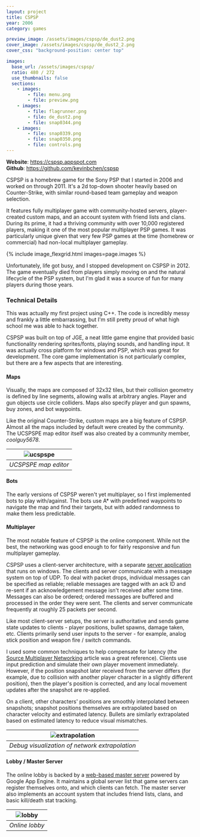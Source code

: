 ```yaml
---
layout: project
title: CSPSP
year: 2006
category: games

preview_image: /assets/images/cspsp/de_dust2.png
cover_image: /assets/images/cspsp/de_dust2_2.png
cover_css: "background-position: center top"

images:
  base_url: /assets/images/cspsp/
  ratio: 480 / 272
  use_thumbnails: false
  sections:
    - images:
        - file: menu.png
        - file: preview.png
    - images:
        - file: flagrunner.png
        - file: de_dust2.png
        - file: snap0344.png
    - images:
        - file: snap0339.png
        - file: snap0350.png
        - file: controls.png
---
```


**Website**: <https://cspsp.appspot.com> <br>
**Github**: <https://github.com/kevinbchen/cspsp>

CSPSP is a homebrew game for the Sony PSP that I started in 2006 and worked on through 2011. It's a 2d top-down shooter heavily based on Counter-Strike, with similar round-based team gameplay and weapon selection.

It features fully multiplayer game with community-hosted servers, player-created custom maps, and an account system with friend lists and clans. During its prime, it had a thriving community with over 10,000 registered players, making it one of the most popular multiplayer PSP games. It was particularly unique given that very few PSP games at the time (homebrew or commercial) had non-local multiplayer gameplay.

{% include image_flexgrid.html images=page.images %}

Unfortunately, life got busy, and I stopped development on CSPSP in 2012. The game eventually died from players simply moving on and the natural lifecycle of the PSP system, but I'm glad it was a source of fun for many players during those years.

### Technical Details

This was actually my first project using C++. The code is incredibly messy and frankly a little embarrassing, but I'm still pretty proud of what high school me was able to hack together.

CSPSP was built on top of JGE, a neat little game engine that provided basic functionality rendering sprites/fonts, playing sounds, and handling input. It was actually cross platform for windows and PSP, which was great for development. The core game implementation is not particularly complex, but there are a few aspects that are interesting.

#### Maps
Visually, the maps are composed of 32x32 tiles, but their collision geometry is defined by line segments, allowing walls at arbitrary angles. Player and gun objects use circle colliders. Maps also specify player and gun spawns, buy zones, and bot waypoints. 

Like the original Counter-Strike, custom maps are a big feature of CSPSP. Almost all the maps included by default were created by the community. The UCSPSPE map editor itself was also created by a community member, *coolguy5678*. 

|![ucspspe](/assets/images/cspsp/ucspspe.png)|
|:--:|
|*UCSPSPE map editor*|

#### Bots
The early versions of CSPSP weren't yet multiplayer, so I first implemented bots to play with/against. The bots use A* with predefined waypoints to navigate the map and find their targets, but with added randomness to make them less predictable.

#### Multiplayer
The most notable feature of CSPSP is the online component. While not the best, the networking was good enough to for fairly responsive and fun multiplayer gameplay.

CSPSP uses a client-server architecture, with a separate [server application](https://github.com/kevinbchen/cspspserver) that runs on windows. The clients and server communicate with a message system on top of UDP. To deal with packet drops, individual messages can be specified as reliable; reliable messages are tagged with an ack ID and re-sent if an acknowledgement message isn't received after some time. Messages can also be ordered; ordered messages are buffered and processed in the order they were sent. The clients and server communicate frequently at roughly 25 packets per second.

Like most client-server setups, the server is authoritative and sends game state updates to clients - player positions, bullet spawns, damage taken, etc. Clients primarily send user inputs to the server - for example, analog stick position and weapon fire / switch commands.

I used some common techniques to help compensate for latency (the [Source Multiplayer Networking](https://developer.valvesoftware.com/wiki/Source_Multiplayer_Networking) article was a great reference). Clients use input prediction and simulate their own player movement immediately. However, if the position snapshot later received from the server differs (for example, due to collision with another player character in a slightly different position), then the player's position is corrected, and any local movement updates after the snapshot are re-applied.

On a client, other characters' positions are smoothly interpolated between snapshots; snapshot positions themselves are extrapolated based on character velocity and estimated latency. Bullets are similarly extrapolated based on estimated latency to reduce visual mismatches.

|![extrapolation](/assets/images/cspsp/extrapolation.png)|
|:--:|
|*Debug visualization of network extrapolation*|

#### Lobby / Master Server

The online lobby is backed by a [web-based master server](http://cspsp.appspot.com/) powered by Google App Engine. It maintains a global server list that game servers can register themselves onto, and which clients can fetch. The master server also implements an account system that includes friend lists, clans, and basic kill/death stat tracking. 

|![lobby](/assets/images/cspsp/lobby.png)|
|:--:|
|*Online lobby*|